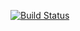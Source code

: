 [![Build Status](https://github.com/mathxyz/star/tree/master/src/status.svg)](https://github.com/mathxyz/math21)